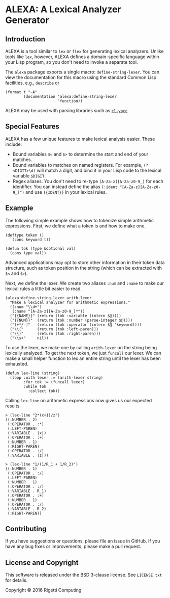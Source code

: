 # ALEXA: A Lexical Analyzer Generator

## Introduction

ALEXA is a tool similar to `lex` or `flex` for generating lexical analyzers. Unlike tools like `lex`, however, ALEXA defines a domain-specific language within your Lisp program, so you don't need to invoke a separate tool.

The `alexa` package exports a single macro: `define-string-lexer`. You can view the documentation for this macro using the standard Common Lisp facilities, e.g., `describe` or

```
(format t "~A"
        (documentation 'alexa:define-string-lexer
                       'function))
``` 

ALEXA may be used with parsing libraries such as [`cl-yacc`](https://www.irif.univ-paris-diderot.fr/~jch/software/cl-yacc/).

## Special Features

ALEXA has a few unique features to make lexical analysis easier. These include:

* Bound variables `$<` and `$>` to determine the start and end of your matches.
* Bound variables to matches on named registers. For example, `(?<DIGIT>\d)` will match a digit, and bind it in your Lisp code to the lexical variable `$DIGIT`.
* Regex aliases. You don't need to re-type `[A-Za-z][A-Za-z0-9_]` for each identifier. You can instead define the alias `(:ident "[A-Za-z][A-Za-z0-9_]")` and use `{{IDENT}}` in your lexical rules.

## Example

The following simple example shows how to tokenize simple arithmetic expressions. First, we define what a token is and how to make one.

```
(deftype token ()
  `(cons keyword t))

(defun tok (type &optional val)
  (cons type val))
```

Advanced applications may opt to store other information in their token data structure, such as token position in the string (which can be extracted with `$<` and `$>`).

Next, we define the lexer. We create two aliases `:num` and `:name` to make our lexical rules a little bit easier to read.


```
(alexa:define-string-lexer arith-lexer
  "Make a lexical analyzer for arithmetic expressions."
  ((:num "\\d+")
   (:name "[A-Za-z][A-Za-z0-9_]*"))
  ("{{NAME}}" (return (tok :variable (intern $@))))
  ("{{NUM}}"  (return (tok :number (parse-integer $@))))
  ("[+*/-]"   (return (tok :operator (intern $@ 'keyword))))
  ("\\("      (return (tok :left-paren)))
  ("\\)"      (return (tok :right-paren)))
  ("\\s+"     nil))
```

To use the lexer, we make one by calling `arith-lexer` on the string being lexically analyzed. To get the next token, we just `funcall` our lexer. We can make a small helper function to lex an entire string until the lexer has been exhausted.

```
(defun lex-line (string)
  (loop :with lexer := (arith-lexer string)
        :for tok := (funcall lexer)
        :while tok
          :collect tok))
```

Calling `lex-line` on arithmetic expressions now gives us our expected results.

```
> (lex-line "2*(x+1)/z")
((:NUMBER . 2)
 (:OPERATOR . :*)
 (:LEFT-PAREN)
 (:VARIABLE . |x|)
 (:OPERATOR . :+)
 (:NUMBER . 1)
 (:RIGHT-PAREN)
 (:OPERATOR . :/)
 (:VARIABLE . |z|))
 
> (lex-line "1/(1/R_1 + 1/R_2)")
((:NUMBER . 1)
 (:OPERATOR . :/)
 (:LEFT-PAREN)
 (:NUMBER . 1)
 (:OPERATOR . :/)
 (:VARIABLE . R_1)
 (:OPERATOR . :+)
 (:NUMBER . 1)
 (:OPERATOR . :/)
 (:VARIABLE . R_2)
 (:RIGHT-PAREN))
```

## Contributing

If you have suggestions or questions, please file an issue in GitHub. If you have any bug fixes or improvements, please make a pull request.

## License and Copyright

This software is released under the BSD 3-clause license. See `LICENSE.txt` for details.

Copyright © 2016 Rigetti Computing